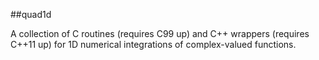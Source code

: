 ##quad1d

A collection of C routines (requires C99 up) and C++ wrappers (requires C++11 up) for 1D numerical integrations of complex-valued functions.
